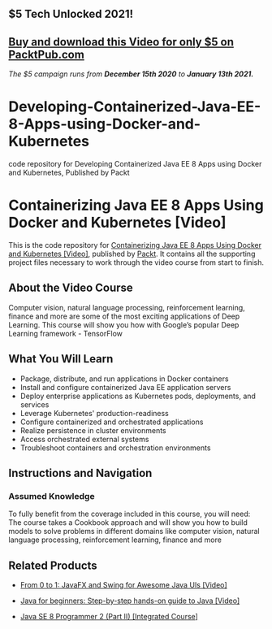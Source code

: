 ## $5 Tech Unlocked 2021!
[Buy and download this Video for only $5 on PacktPub.com](https://www.packtpub.com/product/containerizing-java-ee-8-apps-using-docker-and-kubernetes-video/9781788833387)
-----
*The $5 campaign         runs from __December 15th 2020__ to __January 13th 2021.__*

# Developing-Containerized-Java-EE-8-Apps-using-Docker-and-Kubernetes
code repository for Developing Containerized Java EE 8 Apps using Docker and Kubernetes, Published by Packt
# Containerizing Java EE 8 Apps Using Docker and Kubernetes [Video]
This is the code repository for [Containerizing Java EE 8 Apps Using Docker and Kubernetes [Video]](https://www.packtpub.com/networking-and-servers/containerizing-java-ee-8-apps-using-docker-and-kubernetes-video?utm_source=github&utm_medium=repository&utm_campaign=9781788833387), published by [Packt](https://www.packtpub.com/?utm_source=github). It contains all the supporting project files necessary to work through the video course from start to finish.
## About the Video Course
Computer vision, natural language processing, reinforcement learning, finance and more are some of the most exciting applications of Deep Learning. This course will show you how with Google’s popular Deep Learning framework - TensorFlow

<H2>What You Will Learn</H2>
<DIV class=book-info-will-learn-text>
<UL>
<LI>Package, distribute, and run applications in Docker containers 
<LI>Install and configure containerized Java EE application servers 
<LI>Deploy enterprise applications as Kubernetes pods, deployments, and services 
<LI>Leverage Kubernetes' production-readiness 
<LI>Configure containerized and orchestrated applications 
<LI>Realize persistence in cluster environments 
<LI>Access orchestrated external systems 
<LI>Troubleshoot containers and orchestration environments </LI></UL></DIV>

## Instructions and Navigation
### Assumed Knowledge
To fully benefit from the coverage included in this course, you will need:<br/>
The course takes a Cookbook approach and will show you how to build models to solve problems in different domains like computer vision, natural language processing, reinforcement learning, finance and more

## Related Products
* [From 0 to 1: JavaFX and Swing for Awesome Java UIs [Video]](https://www.packtpub.com/application-development/0-1-javafx-and-swing-awesome-java-uis-video?utm_source=github&utm_medium=repository&utm_campaign=9781789132496)

* [Java for beginners: Step-by-step hands-on guide to Java [Video]](https://www.packtpub.com/application-development/java-beginners-step-step-hands-guide-java-video?utm_source=github&utm_medium=repository&utm_campaign=9781788996518)

* [Java SE 8 Programmer 2 (Part II) [Integrated Course]](https://www.packtpub.com/application-development/java-se-8-programmer-2-part-ii-integrated-course?utm_source=github&utm_medium=repository&utm_campaign=9781788297530)


